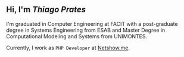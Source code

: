## Hi, I'm *Thiago Prates*

I'm graduated in Computer Engineering at FACIT with a post-graduate degree in Systems Engineering from ESAB and Master Degree in Computational Modeling and Systems from UNIMONTES. 

Currently, I work as `PHP Developer` at [Netshow.me](https://netshow.me/).
